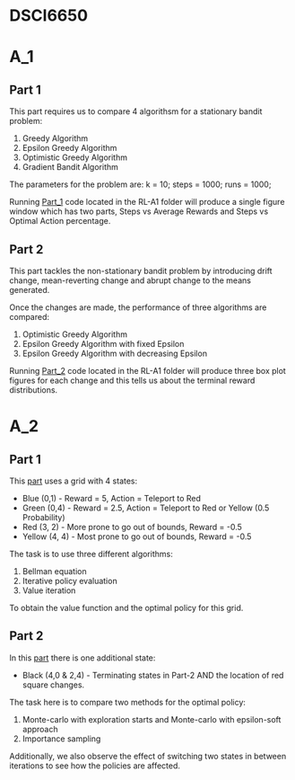 # DSCI6650

# A_1
## Part 1

This part requires us to compare 4 algorithsm for a stationary bandit problem:
1. Greedy Algorithm
2. Epsilon Greedy Algorithm
3. Optimistic Greedy Algorithm
4. Gradient Bandit Algorithm

The parameters for the problem are:
k = 10;
steps = 1000;
runs = 1000;

Running [Part_1](https://github.com/SaiGaneshPS/DSCI6650/blob/main/RL-A1/Part_1) code located in the RL-A1 folder will produce a single figure window
which has two parts, Steps vs Average Rewards and Steps vs Optimal Action percentage.

## Part 2

This part tackles the non-stationary bandit problem by introducing drift change,
mean-reverting change and abrupt change to the means generated.

Once the changes are made, the performance of three algorithms are compared:
1. Optimistic Greedy Algorithm
2. Epsilon Greedy Algorithm with fixed Epsilon
3. Epsilon Greedy Algorithm with decreasing Epsilon

Running [Part_2](https://github.com/SaiGaneshPS/DSCI6650/blob/main/RL-A1/Part_2) code located in the RL-A1 folder will produce three box plot figures for each
change and this tells us about the terminal reward distributions.

# A_2
## Part 1

This [part](https://github.com/SaiGaneshPS/DSCI6650/blob/main/RL-A2/Question_1) uses a grid with 4 states:
* Blue (0,1) - Reward = 5, Action = Teleport to Red
* Green (0,4)  - Reward = 2.5, Action = Teleport to Red or Yellow (0.5 Probability)
* Red (3, 2) - More prone to go out of bounds, Reward = -0.5
* Yellow (4, 4) - Most prone to go out of bounds, Reward = -0.5

The task is to use three different algorithms:
1. Bellman equation
2. Iterative policy evaluation
3. Value iteration

To obtain the value function and the optimal policy for this grid.

## Part 2

In this [part](https://github.com/SaiGaneshPS/DSCI6650/blob/main/RL-A2/Question_2) there is one additional state:
* Black (4,0 & 2,4) - Terminating states in Part-2
AND the location of red square changes.

The task here is to compare two methods for the optimal policy:
1. Monte-carlo with exploration starts and Monte-carlo with epsilon-soft approach
2. Importance sampling

Additionally, we also observe the effect of switching two states in between iterations to see how the policies are affected.
